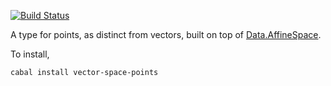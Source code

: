 [![Build Status](https://secure.travis-ci.org/diagrams/vector-space-points.png)](http://travis-ci.org/diagrams/vector-space-points)

A type for points, as distinct from vectors, built on top of
[Data.AffineSpace](http://hackage.haskell.org/packages/archive/vector-space/latest/doc/html/Data-AffineSpace.html).

To install,

    cabal install vector-space-points
